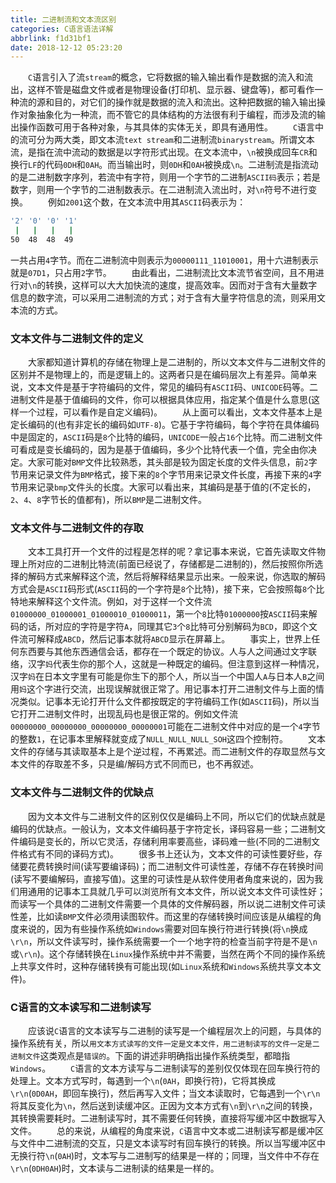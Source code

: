 ```yaml
---
title: 二进制流和文本流区别
categories: C语言语法详解
abbrlink: f1d31bf1
date: 2018-12-12 05:23:20
---
```

&emsp;&emsp;`C`语言引入了流`stream`的概念，它将数据的输入输出看作是数据的流入和流出，这样不管是磁盘文件或者是物理设备(打印机、显示器、键盘等)，都可看作一种流的源和目的，对它们的操作就是数据的流入和流出。这种把数据的输入输出操作对象抽象化为一种流，而不管它的具体结构的方法很有利于编程，而涉及流的输出操作函数可用于各种对象，与其具体的实体无关，即具有通用性。<!--more-->
&emsp;&emsp;`C`语言中的流可分为两大类，即文本流`text stream`和二进制流`binarystream`。所谓文本流，是指在流中流动的数据是以字符形式出现。在文本流中，`\n`被换成回车`CR`和换行`LF`的代码`0DH`和`0AH`。而当输出时，则`0DH`和`0AH`被换成`\n`。二进制流是指流动的是二进制数字序列，若流中有字符，则用一个字节的二进制`ASCII码`表示；若是数字，则用一个字节的二进制数表示。在二进制流入流出时，对`\n`符号不进行变换。
&emsp;&emsp;例如`2001`这个数，在文本流中用其`ASCII`码表示为：

``` bash
'2' '0' '0' '1'
 |   |   |   |
50  48  48  49
```

一共占用`4`字节。而在二进制流中则表示为`00000111_11010001`，用十六进制表示就是`07D1`，只占用`2`字节。
&emsp;&emsp;由此看出，二进制流比文本流节省空间，且不用进行对`\n`的转换，这样可以大大加快流的速度，提高效率。因而对于含有大量数字信息的数字流，可以采用二进制流的方式；对于含有大量字符信息的流，则采用文本流的方式。

### 文本文件与二进制文件的定义

&emsp;&emsp;大家都知道计算机的存储在物理上是二进制的，所以文本文件与二进制文件的区别并不是物理上的，而是逻辑上的。这两者只是在编码层次上有差异。简单来说，文本文件是基于字符编码的文件，常见的编码有`ASCII`码、`UNICODE`码等。二进制文件是基于值编码的文件，你可以根据具体应用，指定某个值是什么意思(这样一个过程，可以看作是自定义编码)。
&emsp;&emsp;从上面可以看出，文本文件基本上是定长编码的(也有非定长的编码如`UTF-8`)。它基于字符编码，每个字符在具体编码中是固定的，`ASCII`码是`8`个比特的编码，`UNICODE`一般占`16`个比特。而二进制文件可看成是变长编码的，因为是基于值编码，多少个比特代表一个值，完全由你决定。大家可能对`BMP`文件比较熟悉，其头部是较为固定长度的文件头信息，前`2`字节用来记录文件为`BMP`格式，接下来的`8`个字节用来记录文件长度，再接下来的`4`字节用来记录`bmp`文件头的长度。大家可以看出来，其编码是基于值的(不定长的，`2`、`4`、`8`字节长的值都有)，所以`BMP`是二进制文件。

### 文本文件与二进制文件的存取

&emsp;&emsp;文本工具打开一个文件的过程是怎样的呢？拿记事本来说，它首先读取文件物理上所对应的二进制比特流(前面已经说了，存储都是二进制的)，然后按照你所选择的解码方式来解释这个流，然后将解释结果显示出来。一般来说，你选取的解码方式会是`ASCII`码形式(`ASCII`码的一个字符是`8`个比特)，接下来，它会按照每`8`个比特地来解释这个文件流。例如，对于这样一个文件流`01000000_01000001_01000010_01000011`，第一个`8`比特`01000000`按`ASCII`码来解码的话，所对应的字符是字符`A`，同理其它`3`个`8`比特可分别解码为`BCD`，即这个文件流可解释成`ABCD`，然后记事本就将`ABCD`显示在屏幕上。
&emsp;&emsp;事实上，世界上任何东西要与其他东西通信会话，都存在一个既定的协议。人与人之间通过文字联络，汉字`妈`代表生你的那个人，这就是一种既定的编码。但注意到这样一种情况，汉字`妈`在日本文字里有可能是你生下的那个人，所以当一个中国人`A`与日本人`B`之间用`妈`这个字进行交流，出现误解就很正常了。用记事本打开二进制文件与上面的情况类似。记事本无论打开什么文件都按既定的字符编码工作(如`ASCII`码)，所以当它打开二进制文件时，出现乱码也是很正常的。例如文件流`00000000_00000000_00000000_00000001`可能在二进制文件中对应的是一个`4`字节的整数`1`，在记事本里解释就变成了`NULL_NULL_NULL_SOH`这四个控制符。
&emsp;&emsp;文本文件的存储与其读取基本上是个逆过程，不再累述。而二进制文件的存取显然与文本文件的存取差不多，只是编/解码方式不同而已，也不再叙述。

### 文本文件与二进制文件的优缺点

&emsp;&emsp;因为文本文件与二进制文件的区别仅仅是编码上不同，所以它们的优缺点就是编码的优缺点。一般认为，文本文件编码基于字符定长，译码容易一些；二进制文件编码是变长的，所以它灵活，存储利用率要高些，译码难一些(不同的二进制文件格式有不同的译码方式)。
&emsp;&emsp;很多书上还认为，文本文件的可读性要好些，存储要花费转换时间(读写要编译码)；而二进制文件可读性差，存储不存在转换时间(读写不要编解码，直接写值)。这里的可读性是从软件使用者角度来说的，因为我们用通用的记事本工具就几乎可以浏览所有文本文件，所以说文本文件可读性好；而读写一个具体的二进制文件需要一个具体的文件解码器，所以说二进制文件可读性差，比如读`BMP`文件必须用读图软件。而这里的存储转换时间应该是从编程的角度来说的，因为有些操作系统如`Windows`需要对回车换行符进行转换(将`\n`换成`\r\n`，所以文件读写时，操作系统需要一个一个地字符的检查当前字符是不是`\n`或`\r\n`)。这个存储转换在`Linux`操作系统中并不需要，当然在两个不同的操作系统上共享文件时，这种存储转换有可能出现(如`Linux`系统和`Windows`系统共享文本文件)。

### C语言的文本读写和二进制读写

&emsp;&emsp;应该说`C`语言的文本读写与二进制的读写是一个编程层次上的问题，与具体的操作系统有关，所以`用文本方式读写的文件一定是文本文件，用二进制读写的文件一定是二进制文件`这类观点是`错误的`。下面的讲述非明确指出操作系统类型，都暗指`Windows`。
&emsp;&emsp;`C`语言的文本方读写与二进制读写的差别仅仅体现在回车换行符的处理上。文本方式写时，每遇到一个`\n`(`0AH`，即换行符)，它将其换成`\r\n`(`0D0AH`，即回车换行)，然后再写入文件；当文本读取时，它每遇到一个`\r\n`将其反变化为`\n`，然后送到读缓冲区。正因为文本方式有`\n`到`\r\n`之间的转换，其转换需要耗时。二进制读写时，其不需要任何转换，直接将写缓冲区中数据写入文件。
&emsp;&emsp;总的来说，从编程的角度来说，`C`语言中文本或二进制读写都是缓冲区与文件中二进制流的交互，只是文本读写时有回车换行的转换。所以当写缓冲区中无换行符`\n`(`0AH`)时，文本写与二进制写的结果是一样的；同理，当文件中不存在`\r\n`(`0DH0AH`)时，文本读与二进制读的结果是一样的。